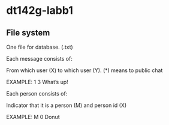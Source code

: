 # dt142g-labb1


## File system
One file for database. (.txt) 

Each message consists of: 

From which user (X) to which user (Y). (*) means to public chat 

EXAMPLE: 1 3 What’s up!
        

Each person consists of:

Indicator that it is a person (M) and person id (X)

EXAMPLE: M 0 Donut 
